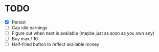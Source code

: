 # TODO

* [x] Persist
* [ ] Cap idle earnings
* [ ] Figure out when next is available (maybe just as soon as you own any)
* [ ] Buy max / 10
* [ ] Half-filled button to reflect available money
